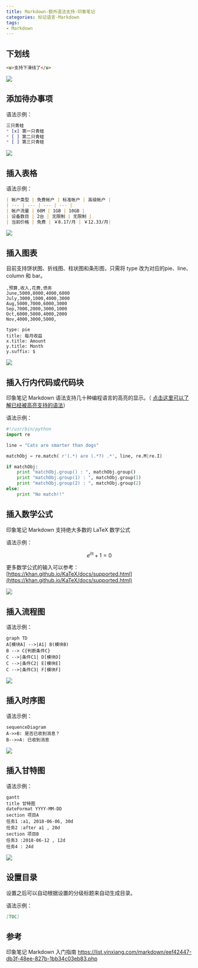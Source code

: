 ```yaml
---
title: Markdown-额外语法支持-印象笔记
categories: 标记语言-Markdown
tags:
- Markdown
---
```


## 下划线

```html
<u>支持下滑线了</u>
```

![](https://upload-images.jianshu.io/upload_images/1662509-7206d2ec0ee55b1b.png?imageMogr2/auto-orient/strip%7CimageView2/2/w/1240)

## 添加待办事项

语法示例：

```md
三只青蛙
* [x] 第一只青蛙
* [ ] 第二只青蛙
* [ ] 第三只青蛙
```

![](https://upload-images.jianshu.io/upload_images/1662509-2580e139f5814cee.png?imageMogr2/auto-orient/strip%7CimageView2/2/w/1240)

## 插入表格

语法示例：

```md
| 帐户类型 | 免费帐户 | 标准帐户 | 高级帐户 |
| --- | --- | --- | --- |
| 帐户流量 | 60M | 1GB | 10GB |
| 设备数目 | 2台 | 无限制 | 无限制 |
| 当前价格 | 免费 | ￥8.17/月 | ￥12.33/月|
```

![](https://upload-images.jianshu.io/upload_images/1662509-0724905af8239b91.png?imageMogr2/auto-orient/strip%7CimageView2/2/w/1240)

## 插入图表

目前支持饼状图、折线图、柱状图和条形图，只需将 type 改为对应的pie、line、column 和 bar。

```chart
,预算,收入,花费,债务
June,5000,8000,4000,6000
July,3000,1000,4000,3000
Aug,5000,7000,6000,3000
Sep,7000,2000,3000,1000
Oct,6000,5000,4000,2000
Nov,4000,3000,5000,

type: pie
title: 每月收益
x.title: Amount
y.title: Month
y.suffix: $
```

![](https://upload-images.jianshu.io/upload_images/1662509-dd1ed5c2aa77f41b.png?imageMogr2/auto-orient/strip%7CimageView2/2/w/1240)

## 插入行内代码或代码块

印象笔记 Markdown 语法支持几十种编程语言的高亮的显示。（ [点击这里可以了解已经被高亮支持的语法](https://help.yinxiang.com/hc/articles/83623)）

语法示例：

```python
#!/usr/bin/python
import re

line = "Cats are smarter than dogs"

matchObj = re.match( r'(.*) are (.*?) .*', line, re.M|re.I)

if matchObj:
    print "matchObj.group() : ", matchObj.group()
    print "matchObj.group(1) : ", matchObj.group(1)
    print "matchObj.group(2) : ", matchObj.group(2)
else:
    print "No match!!"
```

## 插入数学公式

印象笔记 Markdown 支持绝大多数的 LaTeX 数学公式

语法示例：

```math
e^{i\pi} + 1 = 0
```

更多数学公式的输入可以参考：[https://khan.github.io/KaTeX/docs/supported.html](https://khan.github.io/KaTeX/docs/supported.html)

![](https://upload-images.jianshu.io/upload_images/1662509-844957d452411575.png?imageMogr2/auto-orient/strip%7CimageView2/2/w/1240)

## 插入流程图

语法示例：

```mermaid
graph TD
A[模块A] -->|A1| B(模块B)
B --> C{判断条件C}
C -->|条件C1| D[模块D]
C -->|条件C2| E[模块E]
C -->|条件C3| F[模块F]
```

![](https://upload-images.jianshu.io/upload_images/1662509-1df05f15c8592eb4.png?imageMogr2/auto-orient/strip%7CimageView2/2/w/1240)

## 插入时序图

语法示例：

```mermaid
sequenceDiagram
A->>B: 是否已收到消息？
B-->>A: 已收到消息
```

![](https://upload-images.jianshu.io/upload_images/1662509-5923d523898af7fb.png?imageMogr2/auto-orient/strip%7CimageView2/2/w/1240)

## 插入甘特图

语法示例：

```mermaid
gantt
title 甘特图
dateFormat YYYY-MM-DD
section 项目A
任务1 :a1, 2018-06-06, 30d
任务2 :after a1 , 20d
section 项目B
任务3 :2018-06-12 , 12d
任务4 : 24d
```

![](https://upload-images.jianshu.io/upload_images/1662509-9916417f94f6e292.png?imageMogr2/auto-orient/strip%7CimageView2/2/w/1240)

## 设置目录

设置之后可以自动根据设置的分级标题来自动生成目录。

语法示例：

```md
[TOC]
```

## 参考

印象笔记 Markdown 入门指南
<https://list.yinxiang.com/markdown/eef42447-db3f-48ee-827b-1bb34c03eb83.php>
